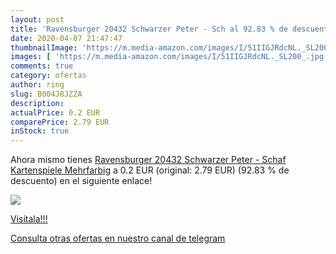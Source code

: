 ```yaml
---
layout: post
title: 'Ravensburger 20432 Schwarzer Peter - Sch al 92.83 % de descuento'
date: 2020-04-07 21:47:47
thumbnailImage: 'https://m.media-amazon.com/images/I/51IIGJRdcNL._SL200_.jpg'
images: [ 'https://m.media-amazon.com/images/I/51IIGJRdcNL._SL200_.jpg' ]
comments: true
category: ofertas
author: ring
slug: B004J8JZZA
description:
actualPrice: 0.2 EUR
comparePrice: 2.79 EUR
inStock: true
---
```


Ahora mismo tienes [Ravensburger 20432 Schwarzer Peter - Schaf Kartenspiele  Mehrfarbig](https://www.amazon.com/dp/B004J8JZZA/?tag=redken08-20) a 0.2 EUR (original: 2.79 EUR) (92.83 %  de descuento) en el siguiente enlace!

[![](https://m.media-amazon.com/images/I/51IIGJRdcNL._SL200_.jpg)](https://www.amazon.com/dp/B004J8JZZA/?tag=redken08-20)

[Visítala!!!](https://www.amazon.com/dp/B004J8JZZA/?tag=redken08-20)

[Consulta otras ofertas en nuestro canal de telegram](https://t.me/s/ofertas25)
